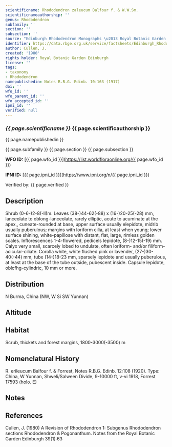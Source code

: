 ```yaml
---
scientificname: Rhododendron zaleucum Balfour f. & W.W.Sm.
scientificnameauthorship: ''
genus: Rhododendron
subfamily: ''
section: ''
subsection: ''
source: "Edinburgh Rhododendron Monographs \u2013 Royal Botanic Garden Edinburgh"
identifier: https://data.rbge.org.uk/service/factsheets/Edinburgh_Rhododendron_Monographs.xhtml
author: Cullen, J.
created: '1980'
rights holder: Royal Botanic Garden Edinburgh
license: ''
tags:
- taxonomy
- Rhododendron
namepublishedin: Notes R.B.G. Edinb. 10:163 (1917)
doi: ''
wfo_id: ''
wfo_parent_id: ''
wfo_accepted_id: ''
ipni_id: ''
verified: null
---
```

### _{{ page.scientificname }}_ {{ page.scientificauthorship }}
 {{ page.namepublishedin }}

{{ page.subfamily }} {{ page.section }} {{ page.subsection }}

**WFO ID:** [{{ page.wfo_id }}](https://list.worldfloraonline.org/{{ page.wfo_id }})

**IPNI ID:** [{{ page.ipni_id }}](https://www.ipni.org/n/{{ page.ipni_id }})

Verified by: {{ page.verified }}



## Description
Shrub (0-6-)2-8(-ll)m. Leaves (38-)44-62(-88) x (16-)20-25(-28) mm, lanceolate to oblong-lanceolate, rarely elliptic, acute to acuminate at the apex,, cuneate-rounded at base, upper surface usually elepidote, midrib usually puberulous; margins with loriform cilia, at least when young; lower surface shining, white-papillose with distant, flat, large, rimless golden scales. Inflorescences 1-4-fIowered, pedicels lepidote, (8-)12-15(-19) mm. Calyx very small, scarcely lobed to undulate, often loriform- and/or filiform-acicular-ciliate. Corolla white, white flushed pink or lavender, (27-)30-40(-44) mm, tube (14-)18-23 mm, sparsely lepidote and usually puberulous, at least at the base of the tube outside, pubescent inside. Capsule lepidote, oblcfhg-cylindric, 10 mm or more.

## Distribution
N Burma, China (NW, W Si SW Yunnan)

## Altitude


## Habitat
Scrub, thickets and forest margins, 1800-3000(-3500) m

## Nomenclatural History
R. erileucum Balfour f. & Forrest, Notes R.B.G. Edinb. 12:108 (1920). Type: China, W Yunnan, Shweli/Salween Divide, 9-10000 ft, v-vi 1918, Forrest 17593 (holo. E)
                       
## Notes


## References

Cullen, J. (1980) A Revision of Rhododendron 1: Subgenus Rhododendron sections Rhododendron & Pogonanthum. Notes from the Royal Botanic Garden Edinburgh 39(1):63
